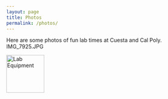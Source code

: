 ```yaml
---
layout: page
title: Photos
permalink: /photos/
---
```


Here are some photos of fun lab times at Cuesta and Cal Poly. 
IMG_7925.JPG

<img src="{{site.baseurl}}/images/IMG_7925.JPG.jpg" alt="Lab Equipment" width="100" 
style="float: left; margin-top: 0px; margin-right: 10px" /> 



